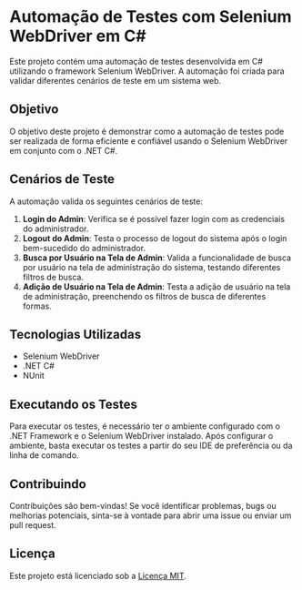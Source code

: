 # Automação de Testes com Selenium WebDriver em C#

Este projeto contém uma automação de testes desenvolvida em C# utilizando o framework Selenium WebDriver. A automação foi criada para validar diferentes cenários de teste em um sistema web.

## Objetivo

O objetivo deste projeto é demonstrar como a automação de testes pode ser realizada de forma eficiente e confiável usando o Selenium WebDriver em conjunto com o .NET C#.

## Cenários de Teste

A automação valida os seguintes cenários de teste:

1. **Login do Admin**: Verifica se é possível fazer login com as credenciais do administrador.
2. **Logout do Admin**: Testa o processo de logout do sistema após o login bem-sucedido do administrador.
3. **Busca por Usuário na Tela de Admin**: Valida a funcionalidade de busca por usuário na tela de administração do sistema, testando diferentes filtros de busca.
4. **Adição de Usuário na Tela de Admin**: Testa a adição de usuário na tela de administração, preenchendo os filtros de busca de diferentes formas.

## Tecnologias Utilizadas

- Selenium WebDriver
- .NET C#
- NUnit

## Executando os Testes

Para executar os testes, é necessário ter o ambiente configurado com o .NET Framework e o Selenium WebDriver instalado. Após configurar o ambiente, basta executar os testes a partir do seu IDE de preferência ou da linha de comando.

## Contribuindo

Contribuições são bem-vindas! Se você identificar problemas, bugs ou melhorias potenciais, sinta-se à vontade para abrir uma issue ou enviar um pull request.

## Licença

Este projeto está licenciado sob a [Licença MIT](https://opensource.org/licenses/MIT).
